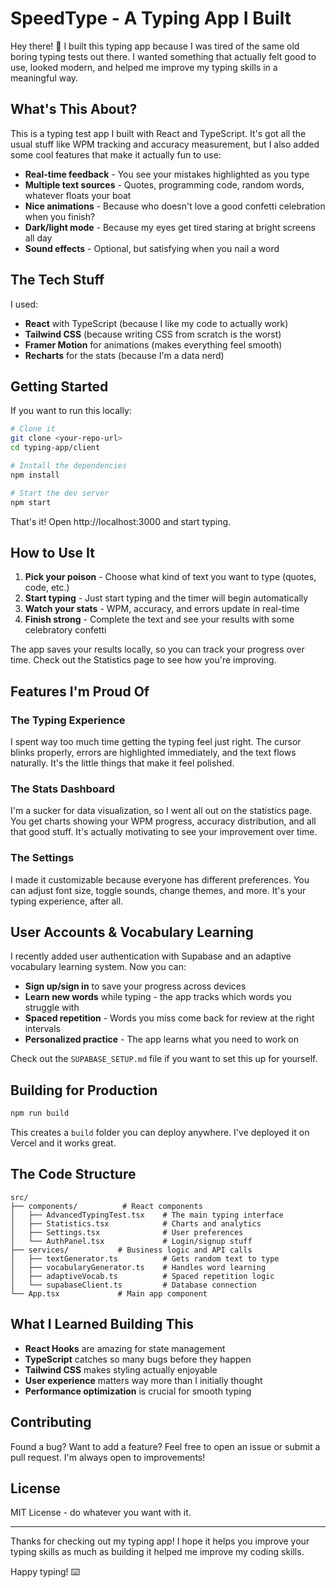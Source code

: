 # SpeedType - A Typing App I Built

Hey there! 👋 I built this typing app because I was tired of the same old boring typing tests out there. I wanted something that actually felt good to use, looked modern, and helped me improve my typing skills in a meaningful way.

## What's This About?

This is a typing test app I built with React and TypeScript. It's got all the usual stuff like WPM tracking and accuracy measurement, but I also added some cool features that make it actually fun to use:

- **Real-time feedback** - You see your mistakes highlighted as you type
- **Multiple text sources** - Quotes, programming code, random words, whatever floats your boat
- **Nice animations** - Because who doesn't love a good confetti celebration when you finish?
- **Dark/light mode** - Because my eyes get tired staring at bright screens all day
- **Sound effects** - Optional, but satisfying when you nail a word

## The Tech Stuff

I used:
- **React** with TypeScript (because I like my code to actually work)
- **Tailwind CSS** (because writing CSS from scratch is the worst)
- **Framer Motion** for animations (makes everything feel smooth)
- **Recharts** for the stats (because I'm a data nerd)

## Getting Started

If you want to run this locally:

```bash
# Clone it
git clone <your-repo-url>
cd typing-app/client

# Install the dependencies
npm install

# Start the dev server
npm start
```

That's it! Open http://localhost:3000 and start typing.

## How to Use It

1. **Pick your poison** - Choose what kind of text you want to type (quotes, code, etc.)
2. **Start typing** - Just start typing and the timer will begin automatically
3. **Watch your stats** - WPM, accuracy, and errors update in real-time
4. **Finish strong** - Complete the text and see your results with some celebratory confetti

The app saves your results locally, so you can track your progress over time. Check out the Statistics page to see how you're improving.

## Features I'm Proud Of

### The Typing Experience
I spent way too much time getting the typing feel just right. The cursor blinks properly, errors are highlighted immediately, and the text flows naturally. It's the little things that make it feel polished.

### The Stats Dashboard
I'm a sucker for data visualization, so I went all out on the statistics page. You get charts showing your WPM progress, accuracy distribution, and all that good stuff. It's actually motivating to see your improvement over time.

### The Settings
I made it customizable because everyone has different preferences. You can adjust font size, toggle sounds, change themes, and more. It's your typing experience, after all.

## User Accounts & Vocabulary Learning

I recently added user authentication with Supabase and an adaptive vocabulary learning system. Now you can:

- **Sign up/sign in** to save your progress across devices
- **Learn new words** while typing - the app tracks which words you struggle with
- **Spaced repetition** - Words you miss come back for review at the right intervals
- **Personalized practice** - The app learns what you need to work on

Check out the `SUPABASE_SETUP.md` file if you want to set this up for yourself.

## Building for Production

```bash
npm run build
```

This creates a `build` folder you can deploy anywhere. I've deployed it on Vercel and it works great.

## The Code Structure

```
src/
├── components/          # React components
│   ├── AdvancedTypingTest.tsx    # The main typing interface
│   ├── Statistics.tsx            # Charts and analytics
│   ├── Settings.tsx              # User preferences
│   └── AuthPanel.tsx             # Login/signup stuff
├── services/           # Business logic and API calls
│   ├── textGenerator.ts          # Gets random text to type
│   ├── vocabularyGenerator.ts    # Handles word learning
│   ├── adaptiveVocab.ts          # Spaced repetition logic
│   └── supabaseClient.ts         # Database connection
└── App.tsx             # Main app component
```

## What I Learned Building This

- **React Hooks** are amazing for state management
- **TypeScript** catches so many bugs before they happen
- **Tailwind CSS** makes styling actually enjoyable
- **User experience** matters way more than I initially thought
- **Performance optimization** is crucial for smooth typing

## Contributing

Found a bug? Want to add a feature? Feel free to open an issue or submit a pull request. I'm always open to improvements!

## License

MIT License - do whatever you want with it.

---

Thanks for checking out my typing app! I hope it helps you improve your typing skills as much as building it helped me improve my coding skills.

Happy typing! ⌨️
